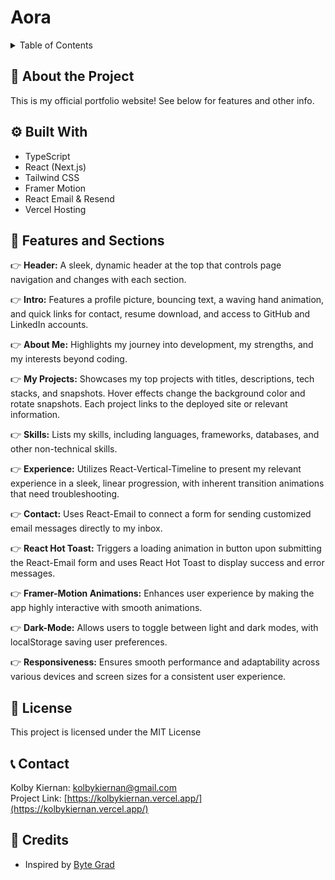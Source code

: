 # Aora

<details>
<summary>Table of Contents</summary>

1. 👋 [About The Project](#about-the-project)
2. ⚙ [Tech Stack](#tech-stack)
3. 📲 [Features](#features)
7. 🪪 [License](#license)
8. 📞 [Contact](#contact)
9. 🌟 [Credits](#credits)


</details>


## 👋 About the Project

This is my official portfolio website! See below for features and other info.

## ⚙ Built With
* TypeScript 
* React (Next.js)
* Tailwind CSS
* Framer Motion
* React Email & Resend
* Vercel Hosting

## 📲 Features and Sections
👉 **Header:** A sleek, dynamic header at the top that controls page navigation and changes with each section.

👉 **Intro:** Features a profile picture, bouncing text, a waving hand animation, and quick links for contact, resume download, and access to GitHub and LinkedIn accounts.   

👉 **About Me:** Highlights my journey into development, my strengths, and my interests beyond coding.

👉 **My Projects:** Showcases my top projects with titles, descriptions, tech stacks, and snapshots. Hover effects change the background color and rotate snapshots. Each project links to the deployed site or relevant information.

👉 **Skills:** Lists my skills, including languages, frameworks, databases, and other non-technical skills.

👉 **Experience:** Utilizes React-Vertical-Timeline to present my relevant experience in a sleek, linear progression, with inherent transition animations that need troubleshooting.

👉 **Contact:** Uses React-Email to connect a form for sending customized email messages directly to my inbox.

👉 **React Hot Toast:** Triggers a loading animation in button upon submitting the React-Email form and uses React Hot Toast to display success and error messages.

👉 **Framer-Motion Animations:** Enhances user experience by making the app highly interactive with smooth animations.  

👉 **Dark-Mode:** Allows users to toggle between light and dark modes, with localStorage saving user preferences.

👉 **Responsiveness:** Ensures smooth performance and adaptability across various devices and screen sizes for a consistent user experience.  


## 🪪 License
This project is licensed under the MIT License

## 📞 Contact
Kolby Kiernan: kolbykiernan@gmail.com    
Project Link: [https://kolbykiernan.vercel.app/](https://kolbykiernan.vercel.app/)

## 🌟 Credits
* Inspired by [Byte Grad]([https://github.com/adrianhajdin](https://github.com/ByteGrad))


